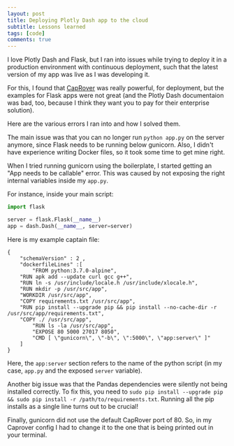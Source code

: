 ```yaml
---
layout: post
title: Deploying Plotly Dash app to the cloud
subtitle: Lessons learned 
tags: [code]
comments: true
---
```


I love Plotly Dash and Flask, but I ran into issues while trying to deploy it in a production environment with continuous deployment, such that the latest version of my app was live as I was developing it.

For this, I found that [CapRover](https://caprover.com) was really powerful, for deployment, but the examples for Flask apps were not great (and the Plotly Dash documentaion was bad, too, because I think they want you to pay for their enterprise solution).

Here are the various errors I ran into and how I solved them.

The main issue was that you can no longer run `python app.py` on the server anymore, since Flask needs to be running below gunicorn. Also, I didn't have experience writing Docker files, so it took some time to get mine right.

When I tried running gunicorn using the boilerplate, I started getting an "App needs to be callable" error. This was caused by not exposing the right internal variables inside my `app.py`.

For instance, inside your main script:

```python
import flask

server = flask.Flask(__name__)
app = dash.Dash(__name__, server=server)
```


Here is my example captain file:

```
{
	"schemaVersion" : 2 ,
	"dockerfileLines" :[
		"FROM python:3.7.0-alpine",
    "RUN apk add --update curl gcc g++",
    "RUN ln -s /usr/include/locale.h /usr/include/xlocale.h",
    "RUN mkdir -p /usr/src/app", 
    "WORKDIR /usr/src/app",
    "COPY requirements.txt /usr/src/app",
    "RUN pip install --upgrade pip && pip install --no-cache-dir -r /usr/src/app/requirements.txt",
    "COPY ./ /usr/src/app",
		"RUN ls -la /usr/src/app",
		"EXPOSE 80 5000 27017 8050",
		"CMD [ \"gunicorn\", \"-b\", \":5000\", \"app:server\" ]"
	]
}
```
Here, the `app:server` section refers to the name of the python script (in my case, `app.py` and the exposed `server` variable).

Another big issue was that the Pandas dependencies were silently not being installed correctly. To fix this, you need to `sudo pip install --upgrade pip && sudo pip install -r /path/to/requirements.txt`. Running all the pip installs as a single line turns out to be crucial!

Finally, gunicorn did not use the default CapRover port of 80. So, in my Caprover config I had to change it to the one that is being printed out in your terminal. 


